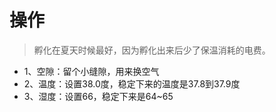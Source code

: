 # 操作

> 孵化在夏天时候最好，因为孵化出来后少了保温消耗的电费。

- 1、空隙：留个小缝隙，用来换空气
- 2、温度：设置38.0度，稳定下来的温度是37.8到37.9度
- 3、湿度：设置66，稳定下来是64~65